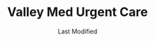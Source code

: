 ---
layout: location-page
date: Last Modified
description: "Local COVID-19 testing is available at Valley Med Urgent Care in Brownsville, Texas, USA."
permalink: "locations/texas/brownsville/valley-med-urgent-care/"
tags:
  - locations
  - texas
title: Valley Med Urgent Care
uniqueName: valley-med-urgent-care
state: Texas
stateAbbr: TX
hood: "Brownsville"
address: "	1000 Sports Park Blvd"
city: "Brownsville"
zip: "78526"
zipsNearby: "78516 78520 78521 78522 78523 78526 78535 78537 78538 78539 78540 78541 78542 78543 78549 78550 78551 78552 78553 78557 78558 78559 78561 78562 78566 78567 78568 78569 78501 78502 78503 78504 78505 78570 78572 78573 78574 78575 78577 78578 78597 78579 78580 78598 78583 78586 78589 78590 78592 78593 78594 78596 78599" 
mapUrl: "http://maps.apple.com/?q=Valley+Med+Urgent+Care&address=1000+Sports+Park+Blvd,Brownsville,Texas,78526"
locationType: Drive-thru
phone: "956-518-7444"
website: "undefined"
onlineBooking: undefined
closed: undefined
closedUpdate: April 22nd, 2020
notes: "By appointment only."
days: Contact for hours of operation.
ctaMessage: Call 956-518-7444
ctaUrl: "tel:956-518-7444"
---